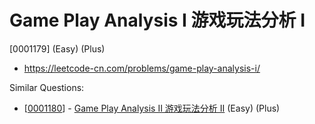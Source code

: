 # Game Play Analysis I 游戏玩法分析 I

[0001179] (Easy) (Plus)

- https://leetcode-cn.com/problems/game-play-analysis-i/

Similar Questions:

- [[0001180](https://leetcode-cn.com/problems/game-play-analysis-ii/)] - [Game Play Analysis II 游戏玩法分析 II](./0001180.game-play-analysis-ii.md) (Easy) (Plus)
